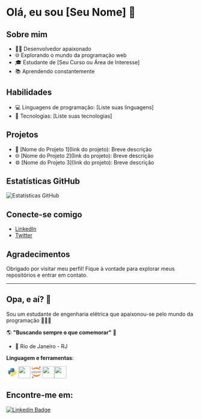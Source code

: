 # Olá, eu sou [Seu Nome] 👋

## Sobre mim
- 👨‍💻 Desenvolvedor apaixonado
- 🌐 Explorando o mundo da programação web
- 🎓 Estudante de [Seu Curso ou Área de Interesse]
- 📚 Aprendendo constantemente

## Habilidades
- 💻 Linguagens de programação: [Liste suas linguagens]
- 🚀 Tecnologias: [Liste suas tecnologias]

## Projetos
- 🚗 [Nome do Projeto 1](link do projeto): Breve descrição
- 🌐 [Nome do Projeto 2](link do projeto): Breve descrição
- ⚙️ [Nome do Projeto 3](link do projeto): Breve descrição

## Estatísticas GitHub
![Estatísticas GitHub](https://github-readme-stats.vercel.app/api?username=seuusername&show_icons=true&hide_title=true&count_private=true)

## Conecte-se comigo
- [LinkedIn](seu-linkedin)
- [Twitter](seu-twitter)

## Agradecimentos
Obrigado por visitar meu perfil! Fique à vontade para explorar meus repositórios e entrar em contato.

----------------------------------------------



## Opa, e aí? 👋

 Sou um estudante de engenharia elétrica que apaixonou-se pelo mundo da programação 👨🏽‍💻

🌎 **"Buscando sempre o que comemorar"** 🧠

- 📍  Rio de Janeiro - RJ




**Linguagem e ferramentas**:
 
<img height="32" width="32" src="https://raw.githubusercontent.com/github/explore/80688e429a7d4ef2fca1e82350fe8e3517d3494d/topics/python/python.png" /><img height="32" width="32" src="https://cdn.jsdelivr.net/npm/simple-icons@v3/icons/anaconda.svg" /><img height="32" width="32" src="https://raw.githubusercontent.com/github/explore/80688e429a7d4ef2fca1e82350fe8e3517d3494d/topics/jupyter-notebook/jupyter-notebook.png" /><img height="32" width="32" src="https://cdn.jsdelivr.net/npm/simple-icons@v3/icons/scikit-learn.svg" /><img height="32" width="32" src="https://cdn.jsdelivr.net/npm/simple-icons@v3/icons/pytorch.svg" />

## Encontre-me em:
[![Linkedin Badge](https://img.shields.io/badge/-Samuel%20da%20Silva-0077B5?style=flat-square&logo=Linkedin&logoColor=white&link=https://www.linkedin.com/in/7-silva/)](https://www.linkedin.com/in/7-silva/)

